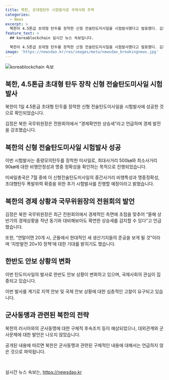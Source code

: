 ```yaml
---
title: 북한, 초대형탄두 시험발사로 국제사회 주목
categories:
  - News
excerpt: >
  북한이 4.5톤급 초대형 탄두를 장착한 신형 전술탄도미사일을 시험발사했다고 발표했다. 김정은 북한 국무위원장은 전원회의 결론에서 경제적 상승세에 초점을 맞췄으며, 연말까지 20개 시, 군에 현대적인 생산기지를 준공할 계획을 밝혔다. 또한, 북∙러 조약에 대한 구체적 후속조치 등은 나오지 않았다. 미사일 발사 후 합동참모본부는 황해남도에서 탄도미사일 2발을 포착했으며, 모두 화성-11형(KN-23)으로 추정된다고 전했다.
feature_text: >
  ## koreablockchain 실시간 뉴스 속보입니다.

  북한이 4.5톤급 초대형 탄두를 장착한 신형 전술탄도미사일을 시험발사했다고 발표했다. 김정은 북한 국무위원장은 전원회의 결론에서 경제적 상승세에 초점을 맞췄으며, 연말까지 20개 시, 군에 현대적인 생산기지를 준공할 계획을 밝혔다. 또한, 북∙러 조약에 대한 구체적 후속조치 등은 나오지 않았다. 미사일 발사 후 합동참모본부는 황해남도에서 탄도미사일 2발을 포착했으며, 모두 화성-11형(KN-23)으로 추정된다고 전했다.
image: 'https://newsdao.kr/res/images/meta/newsdao_breakingnews.jpg'
---
```


<p><img src="https://newsdao.kr/res/images/meta/newsdao_breakingnews.jpg" alt="koreablockchain 속보" /></p>

<h2 data-ke-size="size26">북한, 4.5톤급 초대형 탄두 장착 신형 전술탄도미사일 시험발사</h2>

<p>북한이 1일 4.5톤급 초대형 탄두를 장착한 신형 전술탄도미사일을 시험발사에 성공한 것으로 확인되었습니다.</p>

<p data-ke-size="size16">김정은 북한 국무위원장은 전원회의에서 “경제확연한 상승세”라고 언급하며 경제 발전을 강조했습니다.</p>

<h2 data-ke-size="size26">북한의 신형 전술탄도미사일 시험발사 성공</h2>

<p>이번 시험발사는 중량모의탄두를 장착한 미사일로, 최대사거리 500㎞와 최소사거리 90㎞에 대한 비행안정성과 명중 정확성을 확인하는 목적으로 진행되었습니다.</p>

<p data-ke-size="size16">미싸일총국은 7월 중에 이 신형전술탄도미사일의 중간사거리 비행특성과 명중정확성, 초대형탄두 폭발위력 확증을 위한 추가 시험발사를 진행할 예정이라고 밝혔습니다.</p>

<h2 data-ke-size="size26">북한의 경제 상황과 국무위원장의 전원회의 발언</h2>

<p>김정은 북한 국무위원장은 최근 전원회의에서 경제적인 측면에 초점을 맞추어 “올해 상반기의 경제상황을 작년 동기와 대비해보아도 확연한 상승세를 감지할 수 있다”고 언급했습니다.</p>

<p data-ke-size="size16">또한, “연말이면 20개 시, 군들에서 현대적인 새 생산기지들의 준공을 보게 될 것”이라며 ‘지방발전 20×10 정책’에 대한 기대를 밝히기도 했습니다.</p>

<h2 data-ke-size="size26">한반도 안보 상황의 변화</h2>

<p>이번 탄도미사일의 발사로 한반도 안보 상황이 변화하고 있으며, 국제사회의 관심이 집중되고 있습니다.</p>

<p data-ke-size="size16">이번 발사를 계기로 지역 안보 및 국제 안보 상황에 대한 심층적인 고찰이 요구되고 있습니다.</p>

<h2 data-ke-size="size26">군사동맹과 관련된 북한의 전략</h2>

<p>북한의 러시아와의 군사동맹에 대한 구체적 후속조치 등이 예상되었으나, 대외관계와 군사문제에 대한 발언은 나오지 않았습니다.</p>

<p data-ke-size="size16">공개된 내용에 따르면 북한은 군사동맹과 관련된 구체적인 내용에 대해서는 언급하지 않은 것으로 파악됩니다.</p>

<p data-ke-size="size16">&nbsp;</p>
실시간 뉴스 속보는, <a href="https://newsdao.kr" rel="dofollow">https://newsdao.kr</a>


